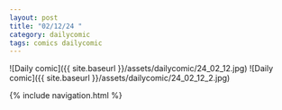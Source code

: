 ```yaml
---
layout: post
title: "02/12/24 "
category: dailycomic
tags: comics dailycomic
---
```

![Daily comic]({{ site.baseurl }}/assets/dailycomic/24_02_12.jpg)
![Daily comic]({{ site.baseurl }}/assets/dailycomic/24_02_12_2.jpg)

{% include navigation.html %}

